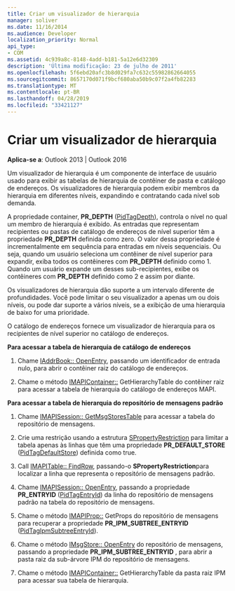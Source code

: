```yaml
---
title: Criar um visualizador de hierarquia
manager: soliver
ms.date: 11/16/2014
ms.audience: Developer
localization_priority: Normal
api_type:
- COM
ms.assetid: 4c939a8c-8148-4add-b181-5a12e6d32309
description: 'Última modificação: 23 de julho de 2011'
ms.openlocfilehash: 5f6ebd20afc3b8d029fa7c632c55982862664055
ms.sourcegitcommit: 8657170d071f9bcf680aba50b9c07f2a4fb82283
ms.translationtype: MT
ms.contentlocale: pt-BR
ms.lasthandoff: 04/28/2019
ms.locfileid: "33421127"
---
```

# <a name="writing-a-hierarchy-viewer"></a>Criar um visualizador de hierarquia

  
  
**Aplica-se a**: Outlook 2013 | Outlook 2016 
  
Um visualizador de hierarquia é um componente de interface de usuário usado para exibir as tabelas de hierarquia de contêiner de pasta e catálogo de endereços. Os visualizadores de hierarquia podem exibir membros da hierarquia em diferentes níveis, expandindo e contratando cada nível sob demanda.
  
A propriedade container, **PR_DEPTH** ([PidTagDepth](pidtagdepth-canonical-property.md)), controla o nível no qual um membro de hierarquia é exibido. As entradas que representam recipientes ou pastas de catálogo de endereços de nível superior têm a propriedade **PR_DEPTH** definida como zero. O valor dessa propriedade é incrementalmente em sequência para entradas em níveis sequenciais. Ou seja, quando um usuário seleciona um contêiner de nível superior para expandir, exiba todos os contêineres com **PR_DEPTH** definido como 1. Quando um usuário expande um desses sub-recipientes, exibe os contêineres com **PR_DEPTH** definido como 2 e assim por diante. 
  
Os visualizadores de hierarquia dão suporte a um intervalo diferente de profundidades. Você pode limitar o seu visualizador a apenas um ou dois níveis, ou pode dar suporte a vários níveis, se a exibição de uma hierarquia de baixo for uma prioridade. 
  
O catálogo de endereços fornece um visualizador de hierarquia para os recipientes de nível superior no catálogo de endereços. 
  
 **Para acessar a tabela de hierarquia de catálogo de endereços**
  
1. Chame [IAddrBook:: OpenEntry](iaddrbook-openentry.md), passando um identificador de entrada nulo, para abrir o contêiner raiz do catálogo de endereços.
    
2. Chame o método [IMAPIContainer::](imapicontainer-gethierarchytable.md) GetHierarchyTable do contêiner raiz para acessar a tabela de hierarquia do catálogo de endereços MAPI. 
    
 **Para acessar a tabela de hierarquia do repositório de mensagens padrão**
  
1. Chame [IMAPISession:: GetMsgStoresTable](imapisession-getmsgstorestable.md) para acessar a tabela do repositório de mensagens. 
    
2. Crie uma restrição usando a estrutura [SPropertyRestriction](spropertyrestriction.md) para limitar a tabela apenas às linhas que têm uma propriedade **PR_DEFAULT_STORE** ([PidTagDefaultStore](pidtagdefaultstore-canonical-property.md)) definida como true. 
    
3. Call [IMAPITable:: FindRow](imapitable-findrow.md), passando-o **SPropertyRestriction**para localizar a linha que representa o repositório de mensagens padrão. 
    
4. Chame [IMAPISession:: OpenEntry](imapisession-openentry.md), passando a propriedade **PR_ENTRYID** ([PidTagEntryId](pidtagentryid-canonical-property.md)) da linha do repositório de mensagens padrão na tabela do repositório de mensagens.
    
5. Chame o método [IMAPIProp::](imapiprop-getprops.md) GetProps do repositório de mensagens para recuperar a propriedade **PR_IPM_SUBTREE_ENTRYID** ([PidTagIpmSubtreeEntryId](pidtagipmsubtreeentryid-canonical-property.md)).
    
6. Chame o método [IMsgStore:: OpenEntry](imsgstore-openentry.md) do repositório de mensagens, passando a propriedade **PR_IPM_SUBTREE_ENTRYID** , para abrir a pasta raiz da sub-árvore IPM do repositório de mensagens. 
    
7. Chame o método [IMAPIContainer::](imapicontainer-gethierarchytable.md) GetHierarchyTable da pasta raiz IPM para acessar sua tabela de hierarquia. 
    

